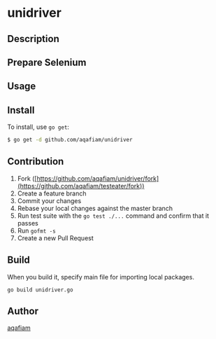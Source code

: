 # unidriver

## Description

## Prepare Selenium

## Usage

## Install

To install, use `go get`:

```bash
$ go get -d github.com/aqafiam/unidriver
```

## Contribution

1. Fork ([https://github.com/aqafiam/unidriver/fork](https://github.com/aqafiam/testeater/fork))
1. Create a feature branch
1. Commit your changes
1. Rebase your local changes against the master branch
1. Run test suite with the `go test ./...` command and confirm that it passes
1. Run `gofmt -s`
1. Create a new Pull Request

## Build

When you build it, specify main file for importing local packages.

```
go build unidriver.go
```

## Author

[aqafiam](https://github.com/aqafiam)
